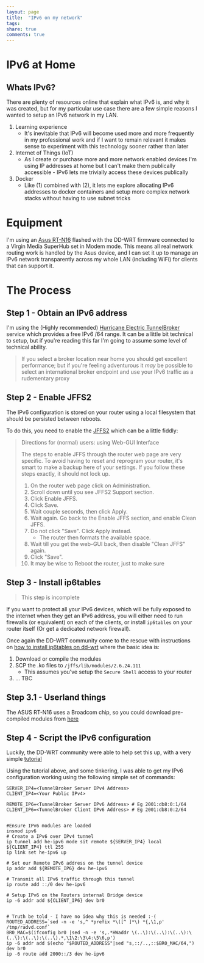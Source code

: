 ```yaml
---
layout: page
title:  "IPv6 on my network"
tags:  
share: true
comments: true
---
```


# IPv6 at Home

## Whats IPv6?

There are plenty of resources online that explain what IPv6 is, and why it was created, but for my particular
use case there are a few simple reasons I wanted to setup an IPv6 network in my LAN.

1. Learning experience
    * It's inevitable that IPv6 will become used more and more frequently in my professional work and
      if I want to remain relevant it makes sense to experiment with this technology sooner rather than
      later
2. Internet of Things (IoT)
    * As I create or purchase more and more network enabled devices I'm using IP addresses at home but
    I can't make them publically accessible - IPv6 lets me trivially access these devices publically
3. Docker
    * Like (1) combined with (2), it lets me explore allocating IPv6 addresses to docker containers and
    setup more complex network stacks without having to use subnet tricks

# Equipment

I'm using an [Asus RT-N16](www.dd-wrt.com/wiki/index.php/Asus_RT-N16) flashed with the DD-WRT firmware connected
to a Virgin Media SuperHub set in Modem mode. This means all real network routing work is handled by the Asus
device, and I can set it up to manage an IPv6 network transparently across my whole LAN (including WiFi) for 
clients that can support it.


# The Process

## Step 1 - Obtain an IPv6 address

I'm using the (Highly recommended) [Hurricane Electric TunnelBroker](https://tunnelbroker.net/) service which
provides a free IPv6 /64 range. It can be a little bit technical to setup, but if you're reading this far I'm
going to assume some level of technical ability.

> If you select a broker location near home you should get excellent performance; but if you're feeling adventurous
> it _may_ be possible to select an international broker endpoint and use your IPv6 traffic as a rudementary proxy

## Step 2 - Enable JFFS2

The IPv6 configuration is stored on your router using a local filesystem that should be persisted between reboots.

To do this, you need to enable the [JFFS2](http://www.dd-wrt.com/wiki/index.php/Journalling_Flash_File_System) 
which can be a little fiddly:

>
> Directions for (normal) users: using Web-GUI Interface
> 
> The steps to enable JFFS through the router web page are very specific. To avoid having to reset and reprogram your router, it's smart to make a backup here of your settings. If you follow these steps exactly, it should not lock up.
> 
> 1. On the router web page click on Administration.
> 2. Scroll down until you see JFFS2 Support section.
> 3. Click Enable JFFS.
> 4. Click Save.
> 5. Wait couple seconds, then click Apply.
> 6. Wait again. Go back to the Enable JFFS section, and enable Clean JFFS.
> 7. Do not click "Save". Click Apply instead. 
>     * The router then formats the available space.
> 8. Wait till you get the web-GUI back, then disable "Clean JFFS" again.
> 9. Click "Save".
> 10. It may be wise to Reboot the router, just to make sure

## Step 3 - Install ip6tables

> This step is incomplete


If you want to protect all your IPv6 devices, which will be fully exposed to the internet when they get an IPv6 
address, you will either need to run firewalls (or equivalent) on each of the clients, or install `ip6tables` on
your router itself (Or get a dedicated network firewall).

Once again the DD-WRT community come to the rescue with instructions on [how to install ip6tables on dd-wrt](http://www.dd-wrt.com/wiki/index.php/IPV6#ip6tables_for_K26_big_images) where the basic idea is:

1. Download or compile the modules
2. SCP the .ko files to `/jffs/lib/modules/2.6.24.111`
    * This assumes you've setup the `Secure Shell` access to your router
3. ... TBC


## Step 3.1 - Userland things

The ASUS RT-N16 uses a Broadcom chip, so you could download pre-compiled modules from [here](http://downloads.openwrt.org/kamikaze/8.09.2/brcm47xx/packages)  

## Step 4 - Script the IPv6 configuration

Luckily, the DD-WRT community were able to help set this up, with a very simple [tutorial](http://www.dd-wrt.com/wiki/index.php/IPv6#Hurricane_Electric.27s_Tunnelbroker.net)

Using the tutorial above, and some tinkering, I was able to get my IPv6 configuration working using the following
simple set of commands:

    SERVER_IP4=<TunnelBroker Server IPv4 Address>
    CLIENT_IP4=<Your Public IPv4>

    REMOTE_IP6=<TunnelBroker Server IPv6 Address> # Eg 2001:db8:0:1/64
    CLIENT_IP6=<TunnelBroker Client IPv6 Address> # Eg 2001:db8:0:2/64


    #Ensure IPv6 modules are loaded
    insmod ipv6
    # Create a IPv6 over IPv4 tunnel
    ip tunnel add he-ipv6 mode sit remote ${SERVER_IP4} local ${CLIENT_IP4} ttl 255
    ip link set he-ipv6 up

    # Set our Remote IPv6 address on the tunnel device
    ip addr add ${REMOTE_IP6} dev he-ipv6

    # Transmit all IPv6 traffic through this tunnel
    ip route add ::/0 dev he-ipv6

    # Setup IPv6 on the Routers internal Bridge device
    ip -6 addr add ${CLIENT_IP6} dev br0


    # Truth be told - I have no idea why this is needed :-(
    ROUTED_ADDRESS=`sed -n -e 's,^ *prefix *\([^ ]*\) *{,\1,p' /tmp/radvd.conf`
    BR0_MAC=$(ifconfig br0 |sed -n -e 's,.*HWaddr \(..\):\(..\):\(..\):\(..\):\(..\):\(..\).*,\1\2:\3\4:\5\6,p')
    ip -6 addr add $(echo "$ROUTED_ADDRESS"|sed "s,::/..,::$BR0_MAC/64,") dev br0
    ip -6 route add 2000::/3 dev he-ipv6


